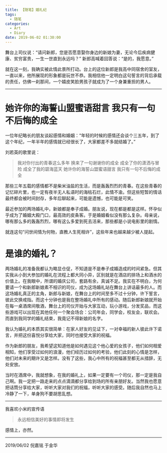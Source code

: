 ```yaml
---
title: 【随笔】婚礼纪
tags:
  - 随笔
categories:
  - Art
  - Diary
date: 2019-06-02 01:30:00
---
```


舞台上司仪说：“请问新郎，您是否愿意娶你身边的新娘为妻，无论今后疾病健康、贫穷富贵，一生一世直到永远吗？”
新郎高喊着回答说：“是的，我愿意。”

就在这一刻，我确实被此情此景所打动。台上的这位新郎是我高中同宿舍的室友，一直以来，他所展现的形象都是玩世不恭。我相信他一定明白这句誓言的背后承载的责任，仿佛一刹那间，一个嬉皮笑脸男孩子就成为了一个身兼重担的男人。

<!-- more -->

***

# 她许你的海誓山盟蜜语甜言 我只有一句不后悔的成全

一位年纪略长的朋友谈起感情和婚姻：“年轻的时候的感情还会谈个三五年，到了这个年纪，一年半年的感情就已经很长了，大家都差不多就结婚了。” 

刘若英的歌里说：
>我对你付出的青春这么多年
换来了一句谢谢你的成全
成全了你的潇洒与冒险
成全了我的碧海蓝天
她许你的海誓山盟蜜语甜言
我只有一句不后悔的成全

那些三年五载的感情都不是柴米油盐的生活，而是轰轰烈烈的青春。在这些青春的记忆碎片里，也一定有夜半无人私语时的海枯石烂，此情不渝。但这些短暂的情话最终都会被时间封存，多年后聊起来，可能是遗憾，也可能是可笑。

最近参加的两场婚礼中，新娘都是奉子成婚。朋友说，现在都是都是这样。怀孕似乎成为了婚姻大殿门口，最高效的皮条客。于是婚姻看似没有那么复杂。母亲说，哪有那么多的轰轰烈烈，哪有这么多爱到死去活来，那些都是小说电影里的剧情。

就连这句“问世间情为何物，直教人生死相许”，这些年来也越来越少被人提起。

# 是谁的婚礼？

两场婚礼的准备我都认为略显仓促，不知道是不是奉子成婚造成的时间紧急。但其实我从小到大参加的婚礼在流程上都大同小异，区别就是在酒店的排场上和酒水的价值上。在我眼中，所谓的婚庆公司，套路有余，真诚不足。我实在不明白，为何要请一个和新郎新娘素不相识的司仪，成为这场婚礼站在舞台上讲话最多的人。而这场婚礼真正的主角，新郎与新娘，在舞台上的时间至多不过十分钟，许下誓言，彼此交换戒指。而这十分钟也是我在整场婚礼中所有的感动。随后新郎新娘就开始在每一桌酒席间敬酒，舞台上的司仪开始与大家互动，玩小游戏，分发奖品，而这些游戏可以出现在其他任何一个聚会场合：公司年会，同学会，校友会，联欢会。而直到我同学的婚礼结束，我竟记不得新娘的名字。

我认为婚礼的本质其实很简单：在家人好友的见证下，一对幸福的新人彼此许下诺言，并把这份喜悦分享给大家，同时也接受大家的祝福。

作为新郎的朋友，我希望这知道他是如何遇见这个他心爱的女孩子，他们如何相爱相知，他们享受过如何的浪漫，他们经历过如何的考验，他们此刻的心情是怎样，他们对未来的期许又是怎样。没有了这些，我心中所有的祝福甚至都无从措辞，无处安放。

当时在酒席中，我就想象，在我的婚礼上，如果一定要有一个司仪，那一定是我自己啊。我一定把一路走来的点点滴滴都分享给到场的所有亲朋好友。当然我也愿意把话筒分享给大家，听听大家对我们的祝福，听听大家的感受。随后我自然也马上冷静了一下，单身狗不要胡思乱想。

***

我喜欢小米的宣传语
>永远相信美好的事情即将发生

感情上，亦然。


---

2019/06/02
倪嘉铭 于金华


